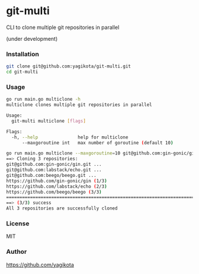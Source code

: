 # git-multi
CLI to clone multiple git repositories in parallel

(under development)

### Installation
```bash
git clone git@github.com:yagikota/git-multi.git
cd git-multi
```

### Usage
```bash
go run main.go multiclone -h
multiclone clones multiple git repositories in parallel

Usage:
  git-multi multiclone [flags]

Flags:
  -h, --help               help for multiclone
      --maxgoroutine int   max number of goroutine (default 10)
```

```bash
go run main.go multiclone --maxgoroutine=10 git@github.com:gin-gonic/gin.git git@github.com:labstack/echo.git git@github.com:beego/beego.git
==> Cloning 3 repositories:
git@github.com:gin-gonic/gin.git ...
git@github.com:labstack/echo.git ...
git@github.com:beego/beego.git ...
https://github.com/gin-gonic/gin (1/3)
https://github.com/labstack/echo (2/3)
https://github.com/beego/beego (3/3)
====================================================================================================
==> (3/3) success
All 3 repositories are successfully cloned
```


### License
MIT
### Author
https://github.com/yagikota
